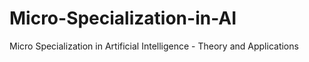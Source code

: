# Micro-Specialization-in-AI
Micro Specialization in Artificial Intelligence - Theory and Applications
